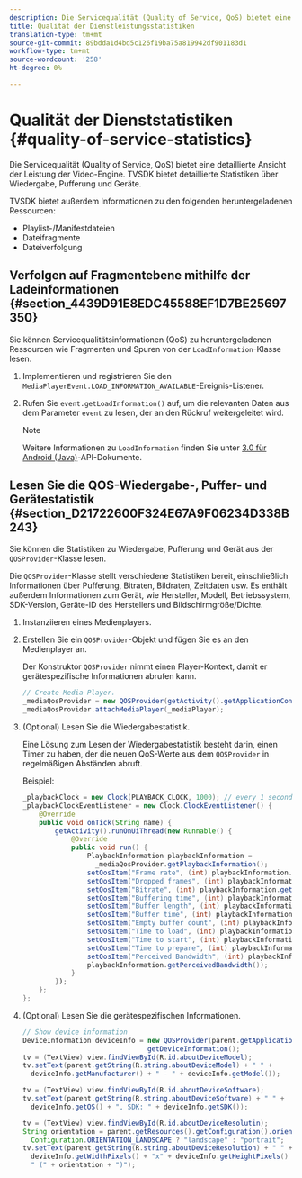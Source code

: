 ```yaml
---
description: Die Servicequalität (Quality of Service, QoS) bietet eine detaillierte Ansicht der Leistung der Video-Engine. TVSDK bietet detaillierte Statistiken über Wiedergabe, Pufferung und Geräte.
title: Qualität der Dienstleistungsstatistiken
translation-type: tm+mt
source-git-commit: 89bdda1d4bd5c126f19ba75a819942df901183d1
workflow-type: tm+mt
source-wordcount: '258'
ht-degree: 0%

---
```



# Qualität der Dienststatistiken {#quality-of-service-statistics}

Die Servicequalität (Quality of Service, QoS) bietet eine detaillierte Ansicht der Leistung der Video-Engine. TVSDK bietet detaillierte Statistiken über Wiedergabe, Pufferung und Geräte.

TVSDK bietet außerdem Informationen zu den folgenden heruntergeladenen Ressourcen:

* Playlist-/Manifestdateien
* Dateifragmente
* Dateiverfolgung

## Verfolgen auf Fragmentebene mithilfe der Ladeinformationen {#section_4439D91E8EDC45588EF1D7BE25697350}

Sie können Servicequalitätsinformationen (QoS) zu heruntergeladenen Ressourcen wie Fragmenten und Spuren von der `LoadInformation`-Klasse lesen.

1. Implementieren und registrieren Sie den `MediaPlayerEvent.LOAD_INFORMATION_AVAILABLE`-Ereignis-Listener.
1. Rufen Sie `event.getLoadInformation()` auf, um die relevanten Daten aus dem Parameter `event` zu lesen, der an den Rückruf weitergeleitet wird.

   >[!NOTE]
   >
   >Weitere Informationen zu `LoadInformation` finden Sie unter [3.0 für Android (Java)](https://help.adobe.com/en_US/primetime/api/psdk/javadoc3.0/index.html)-API-Dokumente.

## Lesen Sie die QOS-Wiedergabe-, Puffer- und Gerätestatistik {#section_D21722600F324E67A9F06234D338B243}

Sie können die Statistiken zu Wiedergabe, Pufferung und Gerät aus der `QOSProvider`-Klasse lesen.

Die `QOSProvider`-Klasse stellt verschiedene Statistiken bereit, einschließlich Informationen über Pufferung, Bitraten, Bildraten, Zeitdaten usw. Es enthält außerdem Informationen zum Gerät, wie Hersteller, Modell, Betriebssystem, SDK-Version, Geräte-ID des Herstellers und Bildschirmgröße/Dichte.

1. Instanziieren eines Medienplayers.
1. Erstellen Sie ein `QOSProvider`-Objekt und fügen Sie es an den Medienplayer an.

   Der Konstruktor `QOSProvider` nimmt einen Player-Kontext, damit er gerätespezifische Informationen abrufen kann.

   ```java
   // Create Media Player. 
   _mediaQosProvider = new QOSProvider(getActivity().getApplicationContext()); 
   _mediaQosProvider.attachMediaPlayer(_mediaPlayer);
   ```

1. (Optional) Lesen Sie die Wiedergabestatistik.

   Eine Lösung zum Lesen der Wiedergabestatistik besteht darin, einen Timer zu haben, der die neuen QoS-Werte aus dem `QOSProvider` in regelmäßigen Abständen abruft.

   Beispiel:

   ```java
   _playbackClock = new Clock(PLAYBACK_CLOCK, 1000); // every 1 second 
   _playbackClockEventListener = new Clock.ClockEventListener() { 
       @Override 
       public void onTick(String name) { 
           getActivity().runOnUiThread(new Runnable() { 
               @Override 
               public void run() { 
                   PlaybackInformation playbackInformation =  
                     _mediaQosProvider.getPlaybackInformation();  
                   setQosItem("Frame rate", (int) playbackInformation.getFrameRate());  
                   setQosItem("Dropped frames", (int) playbackInformation.getDroppedFrameCount()); 
                   setQosItem("Bitrate", (int) playbackInformation.getBitrate()); 
                   setQosItem("Buffering time", (int) playbackInformation.getBufferingTime());  
                   setQosItem("Buffer length", (int) playbackInformation.getBufferLength());  
                   setQosItem("Buffer time", (int) playbackInformation.getBufferTime());  
                   setQosItem("Empty buffer count", (int) playbackInformation.getEmptyBufferCount());  
                   setQosItem("Time to load", (int) playbackInformation.getTimeToLoad());  
                   setQosItem("Time to start", (int) playbackInformation.getTimeToStart()); 
                   setQosItem("Time to prepare", (int) playbackInformation.getTimeToPrepare()); 
                   setQosItem("Perceived Bandwidth", (int) playbackInformation.getPerceivedBandwidth());   
                   playbackInformation.getPerceivedBandwidth()); 
               } 
           }); 
       }; 
   }; 
   ```

1. (Optional) Lesen Sie die gerätespezifischen Informationen.

   ```java
   // Show device information 
   DeviceInformation deviceInfo = new QOSProvider(parent.getApplicationContext()). 
                                  getDeviceInformation(); 
   tv = (TextView) view.findViewById(R.id.aboutDeviceModel); 
   tv.setText(parent.getString(R.string.aboutDeviceModel) + " " +  
     deviceInfo.getManufacturer() + " - " + deviceInfo.getModel()); 
   
   tv = (TextView) view.findViewById(R.id.aboutDeviceSoftware); 
   tv.setText(parent.getString(R.string.aboutDeviceSoftware) + " " +  
     deviceInfo.getOS() + ", SDK: " + deviceInfo.getSDK()); 
   
   tv = (TextView) view.findViewById(R.id.aboutDeviceResolutin); 
   String orientation = parent.getResources().getConfiguration().orientation ==  
     Configuration.ORIENTATION_LANDSCAPE ? "landscape" : "portrait"; 
   tv.setText(parent.getString(R.string.aboutDeviceResolution) + " " +  
     deviceInfo.getWidthPixels() + "x" + deviceInfo.getHeightPixels() +  
     " (" + orientation + ")"); 
   ```
